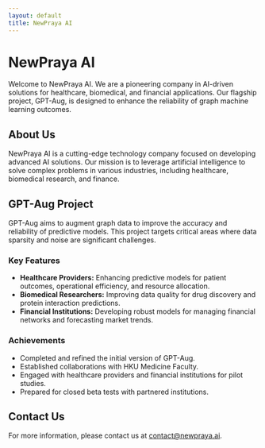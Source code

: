 ```yaml
---
layout: default
title: NewPraya AI
---
```

# NewPraya AI

Welcome to NewPraya AI. We are a pioneering company in AI-driven solutions for healthcare, biomedical, and financial applications. Our flagship project, GPT-Aug, is designed to enhance the reliability of graph machine learning outcomes.

## About Us

NewPraya AI is a cutting-edge technology company focused on developing advanced AI solutions. Our mission is to leverage artificial intelligence to solve complex problems in various industries, including healthcare, biomedical research, and finance.

## GPT-Aug Project

GPT-Aug aims to augment graph data to improve the accuracy and reliability of predictive models. This project targets critical areas where data sparsity and noise are significant challenges.

### Key Features

- **Healthcare Providers:** Enhancing predictive models for patient outcomes, operational efficiency, and resource allocation.
- **Biomedical Researchers:** Improving data quality for drug discovery and protein interaction predictions.
- **Financial Institutions:** Developing robust models for managing financial networks and forecasting market trends.

### Achievements

- Completed and refined the initial version of GPT-Aug.
- Established collaborations with HKU Medicine Faculty.
- Engaged with healthcare providers and financial institutions for pilot studies.
- Prepared for closed beta tests with partnered institutions.

## Contact Us

For more information, please contact us at [contact@newpraya.ai](mailto:contact@newpraya.ai).
